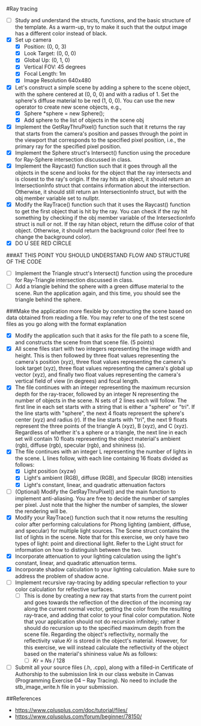 #Ray tracing

- [ ] Study and understand the structs, functions, and the basic structure of the template. As a warm-up, try to make it such that the output image has a different color instead of black.
- [x] Set up camera
    - [x] Position: (0, 0, 3)
    - [x] Look Target: (0, 0, 0)
    - [x] Global Up: (0, 1, 0)
    - [x] Vertical FOV: 45 degrees
    - [x] Focal Length: 1m
    - [x] Image Resolution 640x480
- [x] Let's construct a simple scene by adding a sphere to the scene object, with the sphere centered at (0, 0, 0) and with a radius of 1. Set the sphere's diffuse material to be red (1, 0, 0). You can use the new operator to create new scene objects, e.g.,
    - [x] Sphere *sphere = new Sphere();
    - [x] Add sphere to the list of objects in the scene obj
- [x] Implement the GetRayThruPixel() function such that it returns the ray that starts from the camera's position and passes through the point in the viewport that corresponds to the specified pixel position, i.e., the primary ray for the specified pixel position.
- [x] Implement the Sphere struct's Intersect() function using the procedure for Ray-Sphere intersection discussed in class.
- [x] Implement the Raycast() function such that it goes through all the objects in the scene and looks for the object that the ray intersects and is closest to the ray's origin. If the ray hits an object, it should return an IntersectionInfo struct that contains information about the intersection. Otherwise, it should still return an IntersectionInfo struct, but with the obj member variable set to nullptr.
- [x] Modify the RayTrace() function such that it uses the Raycast() function to get the first object that is hit by the ray. You can check if the ray hit something by checking if the obj member variable of the IntersectionInfo struct is null or not. If the ray hitan object, return the diffuse color of that object. Otherwise, it should return the background color (feel free to change the background color).
- [x] DO U SEE RED CIRCLE

###AT THIS POINT YOU SHOULD UNDERSTAND FLOW AND STRUCTURE OF THE CODE
- [ ] Implement the Triangle struct's Intersect() function using the procedure for Ray-Triangle intersection discussed in class.
- [ ] Add a triangle behind the sphere with a green diffuse material to the scene. Run the application again, and this time, you should see the triangle behind the sphere.

###Make the application more flexible by constructing the scene based on data obtained from reading a file. You may refer to one of the test scene files as you go along with the format explanation
- [x] Modify the application such that it asks for the file path to a scene file, and constructs the scene from that scene file. (5 points)
- [x] All scene files start with two integers representing the image width and height. This is then followed by three float values representing the camera's position (xyz), three float values representing the camera's look target (xyz), three float values representing the camera's global up vector (xyz), and finally two float values representing the camera's vertical field of view (in degrees) and focal length.
- [x] The file continues with an integer representing the maximum recursion depth for the ray-tracer, followed by an integer N representing the number of objects in the scene. N sets of 2 lines each will follow. The first line in each set starts with a string that is either a "sphere" or "tri". If the line starts with "sphere", the next 4 floats represent the sphere's center (xyz) and radius (r). If the line starts with "tri", the next 9 floats represent the three points of the triangle A (xyz), B (xyz), and C (xyz). Regardless of whether it's a sphere or a triangle, the next line in each set will contain 10 floats representing the object material's ambient (rgb), diffuse (rgb), specular (rgb), and shininess (s).
- [x] The file continues with an integer L representing the number of lights in the scene. L lines follow, with each line containing 16 floats divided as follows:
    - [x] Light position (xyzw)
    - [x] Light's ambient (RGB), diffuse (RGB), and Specular (RGB) intensities
    - [x] Light's constant, linear, and quadratic attenuation factors
- [ ] (Optional) Modify the GetRayThruPixel() and the main function to implement anti-aliasing. You are free to decide the number of samples per pixel. Just note that the higher the number of samples, the slower the rendering will be.
- [x] Modify your RayTrace() function such that it now returns the resulting color after performing calculations for Phong lighting (ambient, diffuse, and specular) for multiple light sources. The Scene struct contains the list of lights in the scene. Note that for this exercise, we only have two types of light: point and directional light. Refer to the Light struct for information on how to distinguish between the two.
- [x] Incorporate attenuation to your lighting calculation using the light's constant, linear, and quadratic attenuation terms.
- [x] Incorporate shadow calculation to your lighting calculation. Make sure to address the problem of shadow acne.
- [ ] Implement recursive ray-tracing by adding specular reflection to your color calculation for reflective surfaces.
    - [ ] This is done by creating a new ray that starts from the current point and goes towards the reflection of the direction of the incoming ray along the current normal vector, getting the color from the resulting ray-trace, and adding that color to your final color computation. Note that your application should not do recursion infinitely; rather it should do recursion up to the specified maximum depth from the scene file. Regarding the object's reflectivity, normally the reflectivity value 𝐾r is stored in the object's material. However, for this exercise, we will instead calculate the reflectivity of the object based on the material's shininess value 𝑁s as follows:
        - [ ]  𝐾r = 𝑁s / 128
- [ ] Submit all your source files (.h, .cpp), along with a filled-in Certificate of Authorship to the submission link in our class website in Canvas (Programming Exercise 04 – Ray Tracing). No need to include the stb_image_write.h file in your submission.

##References
- https://www.cplusplus.com/doc/tutorial/files/
- https://www.cplusplus.com/forum/beginner/78150/